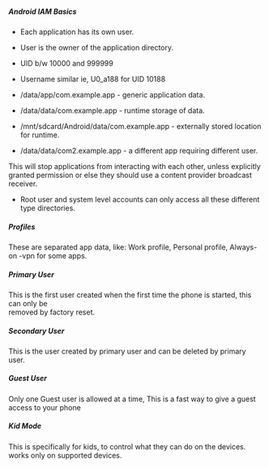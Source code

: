 
##### Android IAM Basics

- Each application has its own user.
- User is the owner of the application directory.
- UID b/w 10000 and 999999 
- Username similar ie, U0_a188 for UID 10188

- /data/app/com.example.app - generic application data.
- /data/data/com.example.app - runtime storage of data.
- /mnt/sdcard/Android/data/com.example.app - externally stored location for runtime.
- /data/data/com2.example.app - a different app requiring different user.

This will stop applications from interacting with each other, unless explicitly granted permission or else they should use a content provider broadcast receiver. 

- Root user and system level accounts can only access all these different type directories.



##### Profiles
 These are separated app data, like: Work profile, Personal profile, Always-on -vpn for     some apps.

##### Primary User
 This is the first user created when the first time the phone is started, this can only be      
 removed by factory reset.

##### Secondary User 
This is the user created by primary user and can be deleted by primary user.

##### Guest User
Only one Guest user is allowed at a time, This is a fast way to give a guest access to your phone

##### Kid Mode 
This is specifically for kids, to control what they can do on the devices. works only on supported devices.




